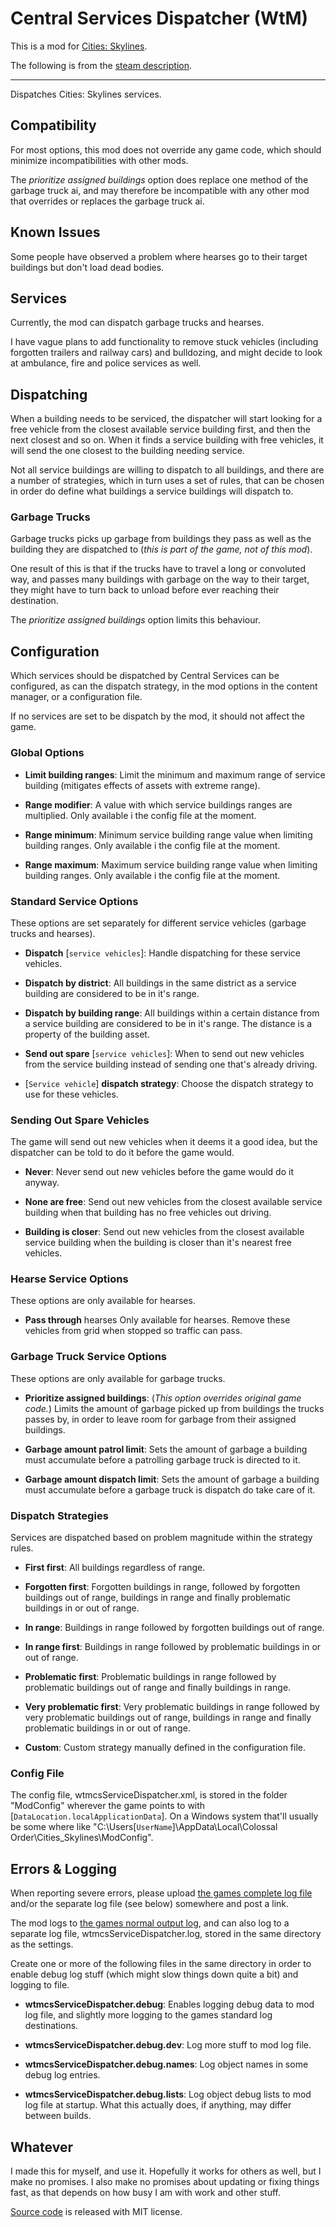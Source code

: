 # Central Services Dispatcher (WtM)

This is a mod for [Cities: Skylines](http://www.citiesskylines.com/).

The following is from the [steam description](http://steamcommunity.com/sharedfiles/filedetails/?id=512341354).

---------------------------------------------



Dispatches Cities: Skylines services.

## Compatibility

For most options, this mod does not override any game code, which should minimize incompatibilities with other mods.

The *prioritize assigned buildings* option does replace one method of the garbage truck ai, and may therefore be incompatible with any other mod that overrides or replaces the garbage truck ai.

## Known Issues

Some people have observed a problem where hearses go to their target buildings but don't load dead bodies.

## Services

Currently, the mod can dispatch garbage trucks and hearses.

I have vague plans to add functionality to remove stuck vehicles (including forgotten trailers and railway cars) and bulldozing, and might decide to look at ambulance, fire and police services as well.

## Dispatching

When a building needs to be serviced, the dispatcher will start looking for a free vehicle from the closest available service building first, and then the next closest and so on. When it finds a service building with free vehicles, it will send the one closest to the building needing service.

Not all service buildings are willing to dispatch to all buildings, and there are a number of strategies, which in turn uses a set of rules, that can be chosen in order do define what buildings a service buildings will dispatch to.

### Garbage Trucks

Garbage trucks picks up garbage from buildings they pass as well as the building they are dispatched to (*this is part of the game, not of this mod*).

One result of this is that if the trucks have to travel a long or convoluted way, and passes many buildings with garbage on the way to their target, they might have to turn back to unload before ever reaching their destination.

The *prioritize assigned buildings* option limits this behaviour.

## Configuration

Which services should be dispatched by Central Services can be configured, as can the dispatch strategy, in the mod options in the content manager, or a configuration file.

If no services are set to be dispatch by the mod, it should not affect the game.

### Global Options

- **Limit building ranges**: 
  Limit the minimum and maximum range of service building (mitigates effects of assets with extreme range).

- **Range modifier**: 
  A value with which service buildings ranges are multiplied. Only available i the config file at the moment.

- **Range minimum**: 
  Minimum service building range value when limiting building ranges. Only available i the config file at the moment.

- **Range maximum**: 
  Maximum service building range value when limiting building ranges. Only available i the config file at the moment.

### Standard Service Options

These options are set separately for different service vehicles (garbage trucks and hearses).

- **Dispatch** [`service vehicles`]: 
  Handle dispatching for these service vehicles.

- **Dispatch by district**: 
  All buildings in the same district as a service building are considered to be in it's range.

- **Dispatch by building range**: 
  All buildings within a certain distance from a service building are considered to be in it's range. The distance is a property of the building asset.

- **Send out spare** [`service vehicles`]: 
  When to send out new vehicles from the service building instead of sending one that's already driving. 

- [`Service vehicle`] **dispatch strategy**: 
  Choose the dispatch strategy to use for these vehicles.

### Sending Out Spare Vehicles

The game will send out new vehicles when it deems it a good idea, but the dispatcher can be told to do it before the game would.

- **Never**: 
  Never send out new vehicles before the game would do it anyway.

- **None are free**: 
  Send out new vehicles from the closest available service building when that building has no free vehicles out driving.

- **Building is closer**: 
  Send out new vehicles from the closest available service building when the building is closer than it's nearest free vehicles.

### Hearse Service Options

These options are only available for hearses.

- **Pass through** hearses
  Only available for hearses. Remove these vehicles from grid when stopped so traffic can pass.

### Garbage Truck Service Options

These options are only available for garbage trucks.

- **Prioritize assigned buildings**: 
  (*This option overrides original game code.*)
  Limits the amount of garbage picked up from buildings the trucks passes by, in order to leave room for garbage from their assigned buildings.

- **Garbage amount patrol limit**: 
  Sets the amount of garbage a building must accumulate before a patrolling garbage truck is directed to it.

- **Garbage amount dispatch limit**: 
  Sets the amount of garbage a building must accumulate before a garbage truck is dispatch do take care of it.

### Dispatch Strategies

Services are dispatched based on problem magnitude within the strategy rules.

- **First first**: 
  All buildings regardless of range.

- **Forgotten first**: 
  Forgotten buildings in range, followed by forgotten buildings out of range, buildings in range and finally problematic buildings in or out of range.

- **In range**: 
  Buildings in range followed by forgotten buildings out of range.

- **In range first**: 
  Buildings in range followed by problematic buildings in or out of range.

- **Problematic first**: 
  Problematic buildings in range followed by problematic buildings out of range and finally buildings in range.

- **Very problematic first**: 
  Very problematic buildings in range followed by very problematic buildings out of range, buildings in range and finally problematic buildings in or out of range.

- **Custom**: 
  Custom strategy manually defined in the configuration file.

### Config File

The config file, wtmcsServiceDispatcher.xml, is stored in the folder "ModConfig" wherever the game points to with [`DataLocation.localApplicationData`]. On a Windows system that'll usually be some where like "C:\Users\[`UserName`]\AppData\Local\Colossal Order\Cities\_Skylines\ModConfig".

## Errors & Logging

When reporting severe errors, please upload [the games complete log file](http://steamcommunity.com/sharedfiles/filedetails/?id=463645931) and/or the separate log file (see below) somewhere and post a link.

The mod logs to [the games normal output log](http://steamcommunity.com/sharedfiles/filedetails/?id=463645931), and can also log to a separate log file, wtmcsServiceDispatcher.log, stored in the same directory as the settings.

Create one or more of the following files in the same directory in order to enable debug log stuff (which might slow things down quite a bit) and logging to file.

- **wtmcsServiceDispatcher.debug**: 
  Enables logging debug data to mod log file, and slightly more logging to the games standard log destinations.

- **wtmcsServiceDispatcher.debug.dev**: 
  Log more stuff to mod log file.

- **wtmcsServiceDispatcher.debug.names**: 
  Log object names in some debug log entries.

- **wtmcsServiceDispatcher.debug.lists**: 
  Log object debug lists to mod log file at startup. What this actually does, if anything, may differ between builds.

## Whatever

I made this for myself, and use it. Hopefully it works for others as well, but I make no promises.
I also make no promises about updating or fixing things fast, as that depends on how busy I am with work and other stuff.

[Source code](https://github.com/DinkyToyz/wtmcsServiceDispatcher) is released with MIT license.